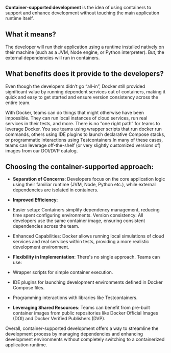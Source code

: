 
**Container-supported development** is the idea of using containers to support and enhance development without touching the main application runtime itself. 

## What it means?

The developer will run their application using a runtime installed natively on their machine (such as a JVM, Node engine, or Python interpreter). But, the external dependencies will run in containers. 


## What benefits does it provide to the developers?

Even though the developers didn’t go “all-in”, Docker still provided significant value by running dependent services out of containers, making it quick and easy to get started and ensure version consistency across the entire team.

With Docker, teams can do things that might otherwise have been impossible. They can run local instances of cloud services, run real services in their tests, and more. There is no “one right path” for teams to leverage Docker. You see teams using wrapper scripts that run docker run commands, others using IDE plugins to launch declarative Compose stacks, or programmatic interactions using Testcontainers.In many of these cases, teams can leverage off-the-shelf (or very slightly customized versions of) images from our DOI/DVP catalog.


## Choosing the container-supported approach:

- **Separation of Concerns**: Developers focus on the core application logic using their familiar runtime (JVM, Node, Python etc.), while external dependencies are isolated in containers.

- **Improved Efficiency**:

- Easier setup: Containers simplify dependency management, reducing time spent configuring environments.
Version consistency: All developers use the same container image, ensuring consistent dependencies across the team.
- Enhanced Capabilities: Docker allows running local simulations of cloud services and real services within tests, providing a more realistic development environment.

- **Flexibility in Implementation**: There's no single approach. Teams can use:

- Wrapper scripts for simple container execution.
- IDE plugins for launching development environments defined in Docker Compose files.
- Programming interactions with libraries like Testcontainers.

- **Leveraging Shared Resources**: Teams can benefit from pre-built container images from public repositories like Docker Official Images (DOI) and Docker Verified Publishers (DVP).

Overall, container-supported development offers a way to streamline the development process by managing dependencies and enhancing development environments without completely switching to a containerized application runtime.
